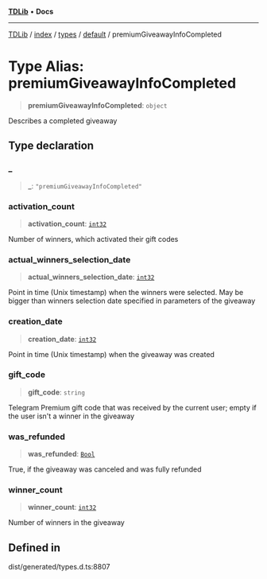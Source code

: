 [**TDLib**](../../../../../../README.md) • **Docs**

***

[TDLib](../../../../../../modules.md) / [index](../../../../../README.md) / [types](../../../README.md) / [default](../README.md) / premiumGiveawayInfoCompleted

# Type Alias: premiumGiveawayInfoCompleted

> **premiumGiveawayInfoCompleted**: `object`

Describes a completed giveaway

## Type declaration

### \_

> **\_**: `"premiumGiveawayInfoCompleted"`

### activation\_count

> **activation\_count**: [`int32`](int32-1.md)

Number of winners, which activated their gift codes

### actual\_winners\_selection\_date

> **actual\_winners\_selection\_date**: [`int32`](int32-1.md)

Point in time (Unix timestamp) when the winners were selected. May be bigger than winners selection date specified in parameters of the giveaway

### creation\_date

> **creation\_date**: [`int32`](int32-1.md)

Point in time (Unix timestamp) when the giveaway was created

### gift\_code

> **gift\_code**: `string`

Telegram Premium gift code that was received by the current user; empty if the user isn't a winner in the giveaway

### was\_refunded

> **was\_refunded**: [`Bool`](Bool.md)

True, if the giveaway was canceled and was fully refunded

### winner\_count

> **winner\_count**: [`int32`](int32-1.md)

Number of winners in the giveaway

## Defined in

dist/generated/types.d.ts:8807
